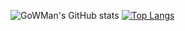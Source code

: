 ![GoWMan's GitHub stats](https://github-readme-stats.vercel.app/api?username=gowman813&show_icons=true&theme=tokyonight)
[![Top Langs](https://github-readme-stats.vercel.app/api/top-langs/?username=gowman813&layout=compact&hide_progress=false&theme=tokyonight)](https://github.com/anuraghazra/github-readme-stats)

<!--
**GoWMan813/GoWMan813** is a ✨ _special_ ✨ repository because its `README.md` (this file) appears on your GitHub profile.

Here are some ideas to get you started:

- 🔭 I’m currently working on ...
- 🌱 I’m currently learning ...
- 👯 I’m looking to collaborate on ...
- 🤔 I’m looking for help with ...
- 💬 Ask me about ...
- 📫 How to reach me: ...
- 😄 Pronouns: ...
- ⚡ Fun fact: ...
-->
